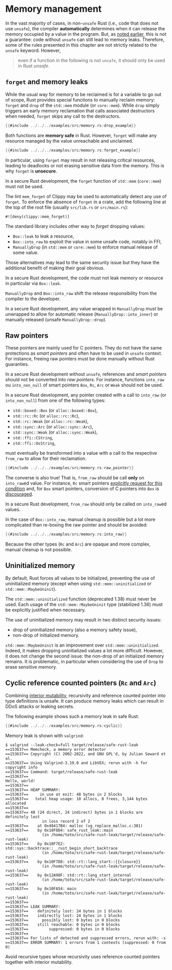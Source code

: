 # Memory management

<!-- ## About Rust memory safety -->

<!--
<mark>TODO</mark>: explain safe allocations/deallocations, ownership/borrowing,
and identify language constructs that may break memory safety (for instance,
unsound behaviors in older versions of the compiler).
-->

In the vast majority of cases, in non-`unsafe` Rust (i.e., code that does not use `unsafe`), the compiler **automatically** determines when it can release the memory occupied by a value in the program.
But, as [noted earlier](../guarantees.md#rust-guarantees), this is not
a guarantee: code without `unsafe` can still lead to memory leaks. Therefore, some of the
rules presented in this chapter are not strictly related to the `unsafe` keyword. However,

> even if a function in the following is not `unsafe`,
> it should only be used in Rust *unsafe*.

## `forget` and memory leaks

While the usual way for memory to be reclaimed is for a variable to go out of
scope, Rust provides special functions to manually reclaim memory: `forget` and
`drop` of the `std::mem` module (or `core::mem`). While `drop` simply triggers
an early memory reclamation that calls associated destructors when needed,
`forget` skips any call to the destructors.

```rust align
{{#include ../../../examples/src/memory.rs:drop_example}}
```

Both functions are **memory safe** in Rust. However, `forget` will make any
resource managed by the value unreachable and unclaimed.

```rust align
{{#include ../../../examples/src/memory.rs:forget_example}}
```

In particular, using `forget` may result in not releasing critical resources,
leading to deadlocks or not erasing sensitive data from the memory. This is why
`forget` is **unsecure**.

<div class="reco" id="MEM-FORGET" type="Rule" title="Do not use `forget`">

In a secure Rust development, the `forget` function of `std::mem`
(`core::mem`) must not be used.

</div>

<!-- -->

<div class="reco" id="MEM-FORGET-LINT" type="Recommendation" title="Use clippy lint to detect use of `forget`">

The lint `mem_forget` of Clippy may be used to automatically detect any use of
`forget`. To enforce the absence of `forget` in a crate, add the following
line at the top of the root file (usually `src/lib.rs` or `src/main.rs`):

```rust,noplaypen,ignore
#![deny(clippy::mem_forget)]
```

</div>

The standard library includes other way to *forget* dropping values:

- `Box::leak` to leak a resource,
- `Box::into_raw` to exploit the value in some unsafe code, notably in FFI,
- `ManuallyDrop` (in `std::mem` or `core::mem`) to enforce manual release of some value.

Those alternatives may lead to the same security issue but they have the
additional benefit of making their goal obvious.

<div class="reco" id="MEM-LEAK" type="Rule" title="Do not use `leak` function">

In a secure Rust development, the code must not leak memory or resource in
particular via `Box::leak`.

</div>

`ManuallyDrop` and `Box::into_raw` shift the release responsibility from the
compiler to the developer.

<div class="reco" id="MEM-MANUALLYDROP" type="Rule" title="Do release value wrapped in `ManuallyDrop`">

In a secure Rust development, any value wrapped in `ManuallyDrop` must be
unwrapped to allow for automatic release (`ManuallyDrop::into_inner`)
or manually released (unsafe `ManuallyDrop::drop`).

</div>

<!-- -->

## Raw pointers

These pointers are mainly used for C pointers. They do not have the same protections
as *smart pointers* and often have to be used in `unsafe` context. For instance, freeing 
raw pointers must be done manually without Rust guaranties.

<div class="reco" id="MEM-NORAWPOINTER" type="Rule" title="Do no convert smart pointer into raw pointer in Rust without `unsafe`">

In a secure Rust development without `unsafe`, references and *smart pointers*
should not be converted into *raw pointers*. For instance, functions `into_raw` ou `into_non_null`
of smart pointers `Box`, `Rc`, `Arc` or `Weak` should not be used.

</div>

<div class="reco" id="MEM-INTOFROMRAWALWAYS" type="Rule" title="Always call `from_raw` on `into_raw`ed value">

In a secure Rust development, any pointer created with a call to `into_raw`
(or `into_non_null`) from one of the following types:

- `std::boxed::Box` (or `alloc::boxed::Box`),
- `std::rc::Rc` (or `alloc::rc::Rc`),
- `std::rc::Weak` (or `alloc::rc::Weak`),
- `std::sync::Arc` (or `alloc::sync::Arc`),
- `std::sync::Weak` (or `alloc::sync::Weak`),
- `std::ffi::CString`,
- `std::ffi::OsString`,

must eventually be transformed into a value with a call to the respective
`from_raw` to allow for their reclamation.

```rust align
{{#include ../../../examples/src/memory.rs:raw_pointer}}
```

</div>

The converse is also true! That is, `from_raw` should be call **only** on `into_raw`ed value. For instance,
`Rc` smart pointers [explicitly request for this condition](https://doc.rust-lang.org/std/rc/struct.Rc.html#method.from_raw)
and, for `Box` smart pointers, conversion of C pointers into `Box` is [discouraged](https://doc.rust-lang.org/std/boxed/index.html#memory-layout).

<div class="reco" id="MEM-INTOFROMRAWONLY" type="Rule" title="Call `from_raw` *only* on `into_raw`ed value">

In a secure Rust development, `from_raw` should only be called on `into_raw`ed values.

</div>

<!-- -->

<div class="note">

In the case of `Box::into_raw`, manual cleanup is possible but a lot more
complicated than re-boxing the raw pointer and should be avoided:

```rust align
{{#include ../../../examples/src/memory.rs:into_raw}}
```

Because the other types (`Rc` and `Arc`) are opaque and more complex, manual
cleanup is not possible.

</div>

## Uninitialized memory

By default, Rust forces all values to be initialized, preventing the use of
uninitialized memory (except when using `std::mem::uninitialized` or
`std::mem::MaybeUninit`).

<div class="reco" id="MEM-UNINIT" type="Rule" title="Do not use uninitialized memory">

The `std::mem::uninitialized` function (deprecated 1.38) must never be used.
Each usage of the `std::mem::MaybeUninit` type (stabilized 1.36) must be explicitly
justified when necessary.

</div>

The use of uninitialized memory may result in two distinct security issues:

- drop of uninitialized memory (also a memory safety issue),
- non-drop of initialized memory.

<div class="note">

`std::mem::MaybeUninit` is an improvement over `std::mem::uninitialized`.
Indeed, it makes dropping uninitialized values a lot more difficult.
However, it does not change the second issue: the non-drop of an initialized
memory remains. It is problematic, in particular when considering
the use of `Drop` to erase sensitive memory.

</div>

## Cyclic reference counted pointers (`Rc` and `Arc`)

Combining [interior mutability](https://doc.rust-lang.org/reference/interior-mutability.html), recursivity and reference counted pointer into type definitions is unsafe. It can produce memory leaks which can result in DDoS attacks or leaking secrets.

The following example shows such a memory leak in safe Rust:

```rust align
{{#include ../../../examples/src/memory.rs:cyclic}}
```

Memory leak is shown with `valgrind`:

```
$ valgrind --leak-check=full target/release/safe-rust-leak 
==153637== Memcheck, a memory error detector
==153637== Copyright (C) 2002-2022, and GNU GPL'd, by Julian Seward et al.
==153637== Using Valgrind-3.19.0 and LibVEX; rerun with -h for copyright info
==153637== Command: target/release/safe-rust-leak
==153637== 
Hello, world!
==153637== 
==153637== HEAP SUMMARY:
==153637==     in use at exit: 48 bytes in 2 blocks
==153637==   total heap usage: 10 allocs, 8 frees, 3,144 bytes allocated
==153637== 
==153637== 48 (24 direct, 24 indirect) bytes in 1 blocks are definitely lost
                in loss record 2 of 2
==153637==    at 0x48417B4: malloc (vg_replace_malloc.c:381)
==153637==    by 0x10F8D4: safe_rust_leak::main
                (in /home/toto/src/safe-rust-leak/target/release/safe-rust-leak)
==153637==    by 0x10F7E2: std::sys::backtrace::__rust_begin_short_backtrace
                (in /home/toto/src/safe-rust-leak/target/release/safe-rust-leak)
==153637==    by 0x10F7D8: std::rt::lang_start::{{closure}}
                (in /home/toto/src/safe-rust-leak/target/release/safe-rust-leak)
==153637==    by 0x12A90F: std::rt::lang_start_internal
                (in /home/toto/src/safe-rust-leak/target/release/safe-rust-leak)
==153637==    by 0x10FA54: main
                (in /home/toto/src/safe-rust-leak/target/release/safe-rust-leak)
==153637== 
==153637== LEAK SUMMARY:
==153637==    definitely lost: 24 bytes in 1 blocks
==153637==    indirectly lost: 24 bytes in 1 blocks
==153637==      possibly lost: 0 bytes in 0 blocks
==153637==    still reachable: 0 bytes in 0 blocks
==153637==         suppressed: 0 bytes in 0 blocks
==153637== 
==153637== For lists of detected and suppressed errors, rerun with: -s
==153637== ERROR SUMMARY: 1 errors from 1 contexts (suppressed: 0 from 0)
```

<div class="reco" id="MEM-MUT-REC-RC" type="Rule" title="Avoid cyclic reference counted pointers">

Avoid recursive types whose recursivity uses reference counted pointers together with interior mutability.

</div>